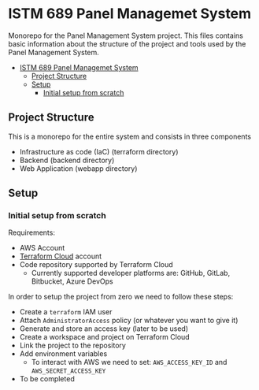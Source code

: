 # ISTM 689 Panel Managemet System
Monorepo for the Panel Management System project. This files contains basic information about the structure of the project and tools used by the Panel Management System.

- [ISTM 689 Panel Managemet System](#istm-689-panel-managemet-system)
  - [Project Structure](#project-structure)
  - [Setup](#setup)
    - [Initial setup from scratch](#initial-setup-from-scratch)

## Project Structure
This is a monorepo for the entire system and consists in three components
- Infrastructure as code (IaC) (terraform directory)
- Backend (backend directory)
- Web Application (webapp directory)

## Setup

### Initial setup from scratch

Requirements:
- AWS Account
- [Terraform Cloud](https://app.terraform.io/) account
- Code repository supported by Terraform Cloud
  - Currently supported developer platforms are: GitHub, GitLab, Bitbucket, Azure DevOps

In order to setup the project from zero we need to follow these steps: 
- Create a `terraform` IAM user
- Attach `AdministratorAccess` policy (or whatever you want to give it)
- Generate and store an access key (later to be used)
- Create a workspace and project on Terraform Cloud
- Link the project to the repository
- Add environment variables
  - To interact with AWS we need to set: `AWS_ACCESS_KEY_ID` and `AWS_SECRET_ACCESS_KEY`
- To be completed